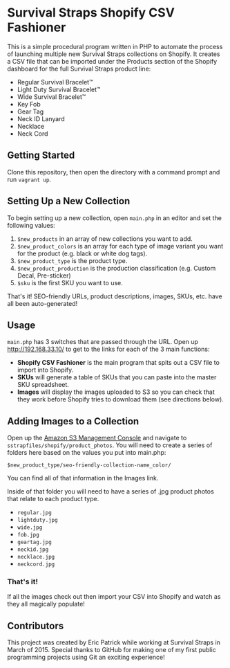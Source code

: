 # Survival Straps Shopify CSV Fashioner

This is a simple procedural program written in PHP to automate the process of launching multiple new Survival Straps collections on Shopify. It creates a CSV file that can be imported under the Products section of the Shopify dashboard for the full Survival Straps product line:

* Regular Survival Bracelet™
* Light Duty Survival Bracelet™
* Wide Survival Bracelet™
* Key Fob
* Gear Tag
* Neck ID Lanyard
* Necklace
* Neck Cord


## Getting Started

Clone this repository, then open the directory with a command prompt and run `vagrant up`.


## Setting Up a New Collection

To begin setting up a new collection, open `main.php` in an editor and set the following values:

1. `$new_products` in an array of new collections you want to add.
2. `$new_product_colors` is an array for each type of image variant you want for the product (e.g. black or white dog tags).
3. `$new_product_type` is the product type.
4. `$new_product_production` is the production classification (e.g. Custom Decal, Pre-sticker)
5. `$sku` is the first SKU you want to use.

That's it! SEO-friendly URLs, product descriptions, images, SKUs, etc. have all been auto-generated!


## Usage

`main.php` has 3 switches that are passed through the URL. Open up http://192.168.33.10/ to get to the links for each of the 3 main functions:

* **Shopify CSV Fashioner** is the main program that spits out a CSV file to import into Shopify.
* **SKUs** will generate a table of SKUs that you can paste into the master SKU spreadsheet.
* **Images** will display the images uploaded to S3 so you can check that they work before Shopify tries to download them (see directions below).


## Adding Images to a Collection

Open up the [Amazon S3 Management Console](https://console.aws.amazon.com/s3/home?region=us-east-1#) and navigate to `sstrapfiles/shopify/product_photos`. You will need to create a series of folders here based on the values you put into main.php:

```
$new_product_type/seo-friendly-collection-name_color/
```

You can find all of that information in the Images link.

Inside of that folder you will need to have a series of .jpg product photos that relate to each product type.


* `regular.jpg`
* `lightduty.jpg`
* `wide.jpg`
* `fob.jpg`
* `geartag.jpg`
* `neckid.jpg`
* `necklace.jpg`
* `neckcord.jpg`


### That's it!

If all the images check out then import your CSV into Shopify and watch as they all magically populate!


## Contributors

This project was created by Eric Patrick while working at Survival Straps in March of 2015. Special thanks to GitHub for making one of my first public programming projects using Git an exciting experience!
